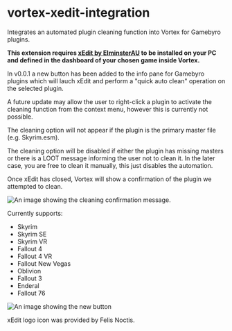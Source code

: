 # vortex-xedit-integration
Integrates an automated plugin cleaning function into Vortex for Gamebyro plugins. 

**This extension requires [xEdit by ElminsterAU](https://github.com/TES5Edit/TES5Edit/releases) to be installed on your PC and defined in the dashboard of your chosen game inside Vortex.**

In v0.0.1 a new button has been added to the info pane for Gamebyro plugins which will lauch xEdit and perform a "quick auto clean" operation on the selected plugin. 

A future update may allow the user to right-click a plugin to activate the cleaning function from the context menu, however this is currently not possible.

The cleaning option will not appear if the plugin is the primary master file (e.g. Skyrim.esm). 

The cleaning option will be disabled if either the plugin has missing masters or there is a LOOT message informing the user not to clean it. In the later case, you are free to clean it manually, this just disables the automation. 

Once xEdit has closed, Vortex will show a confirmation of the plugin we attempted to clean. 

![An image showing the cleaning confirmation message.](https://i.imgur.com/Yy5RPr2.png)

Currently supports:
- Skyrim
- Skyrim SE
- Skyrim VR
- Fallout 4
- Fallout 4 VR
- Fallout New Vegas
- Oblivion
- Fallout 3
- Enderal
- Fallout 76

![An image showing the new button](https://i.imgur.com/A2zojZH.png)

xEdit logo icon was provided by Felis Noctis.
